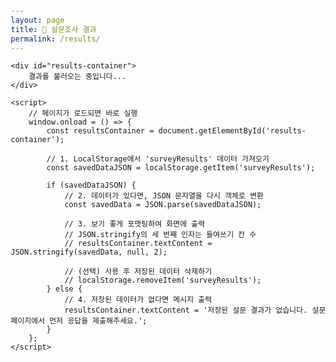 ```yaml
---
layout: page
title: 📝 설문조사 결과
permalink: /results/
---
```


<html lang="ko">
<head>
    <meta charset="UTF-8">
    <style>
        body {
            font-family: 'Malgun Gothic', sans-serif;
            margin: 20px;
        }
        h1 {
            border-bottom: 2px solid #007bff;
            padding-bottom: 10px;
        }
        #results-container {
            background-color: #f8f9fa;
            border: 1px solid #dee2e6;
            padding: 20px;
            border-radius: 5px;
            white-space: pre-wrap; /* JSON 코드가 예쁘게 보이도록 설정 */
            line-height: 1.8;
        }
    </style>
</head>
<body>

    <div id="results-container">
        결과를 불러오는 중입니다...
    </div>

    <script>
        // 페이지가 로드되면 바로 실행
        window.onload = () => {
            const resultsContainer = document.getElementById('results-container');
            
            // 1. LocalStorage에서 'surveyResults' 데이터 가져오기
            const savedDataJSON = localStorage.getItem('surveyResults');

            if (savedDataJSON) {
                // 2. 데이터가 있다면, JSON 문자열을 다시 객체로 변환
                const savedData = JSON.parse(savedDataJSON);
                
                // 3. 보기 좋게 포맷팅하여 화면에 출력
                // JSON.stringify의 세 번째 인자는 들여쓰기 칸 수
                // resultsContainer.textContent = JSON.stringify(savedData, null, 2);

                // (선택) 사용 후 저장된 데이터 삭제하기
                // localStorage.removeItem('surveyResults'); 
            } else {
                // 4. 저장된 데이터가 없다면 메시지 출력
                resultsContainer.textContent = '저장된 설문 결과가 없습니다. 설문 페이지에서 먼저 응답을 제출해주세요.';
            }
        };
    </script>

</body>
</html>